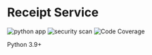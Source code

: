 # Receipt Service

![python app](https://github.com/Klice/receipt_service/actions/workflows/python-app.yml/badge.svg)
![security scan](https://github.com/Klice/receipt_service/actions/workflows/codeql-analysis.yml/badge.svg)
![Code Coverage](https://img.shields.io/badge/Code%20Coverage-96%25-success?style=flat)

Python 3.9+